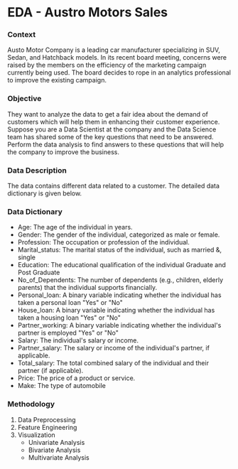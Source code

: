 # EDA - Austro Motors Sales
### Context

Austo Motor Company is a leading car manufacturer specializing in SUV, Sedan, and Hatchback models. In its recent board meeting, concerns were raised by the members on the efficiency of the marketing campaign currently being used. The board decides to rope in an analytics professional to improve the existing campaign.

### Objective

They want to analyze the data to get a fair idea about the demand of customers which will help them in enhancing their customer experience. Suppose you are a Data Scientist at the company and the Data Science team has shared some of the key questions that need to be answered. Perform the data analysis to find answers to these questions that will help the company to improve the business.

### Data Description

The data contains different data related to a customer. The detailed data dictionary is given below.

### Data Dictionary

*  Age: The age of the individual in years.
* Gender: The gender of the individual, categorized as male or female.
* Profession: The occupation or profession of the individual.
* Marital_status: The marital status of the individual, such as married &, single
* Education: The educational qualification of the individual Graduate and Post Graduate
* No_of_Dependents: The number of dependents (e.g., children, elderly parents) that the individual supports financially.
* Personal_loan: A binary variable indicating whether the individual has taken a personal loan "Yes" or "No"
* House_loan: A binary variable indicating whether the individual has taken a housing loan "Yes" or "No"
* Partner_working: A binary variable indicating whether the individual's partner is employed "Yes" or "No"
* Salary: The individual's salary or income.
* Partner_salary: The salary or income of the individual's partner, if applicable.
* Total_salary: The total combined salary of the individual and their partner (if applicable).
* Price: The price of a product or service.
* Make: The type of automobile

### Methodology

1. Data Preprocessing
2. Feature Engineering
3. Visualization
    * Univariate Analysis
    * Bivariate Analysis
    * Multivariate Analysis

